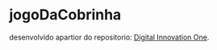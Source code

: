 # jogoDaCobrinha

desenvolvido apartior do repositorio: [Digital Innovation One](https://digitalinnovation.one/).
